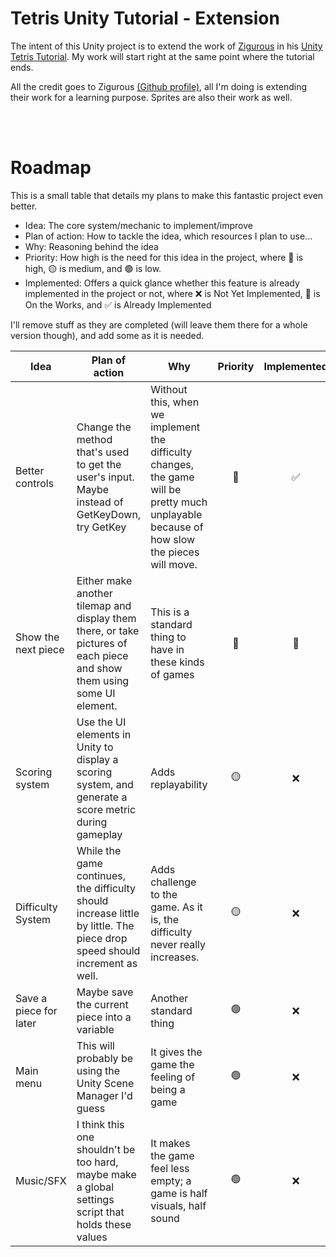 # Tetris Unity Tutorial - Extension

The intent of this Unity project is to extend the work of [Zigurous](https://www.youtube.com/user/Zigurous) in his [Unity Tetris Tutorial](https://www.youtube.com/watch?v=ODLzYI4d-J8). My work will start right at the same point where the tutorial ends.

All the credit goes to Zigurous [(Github profile)](https://github.com/zigurous), all I'm doing is extending their work for a learning purpose. Sprites are also their work as well.

<br />
<br />


# Roadmap

This is a small table that details my plans to make this fantastic project even better.

 - Idea: The core system/mechanic to implement/improve
 - Plan of action: How to tackle the idea, which resources I plan to use...
 - Why: Reasoning behind the idea
 - Priority: How high is the need for this idea in the project, where 🔴 is high, 🟡 is medium, and 🟢 is low.
 - Implemented: Offers a quick glance whether this feature is already implemented in the project or not, where ❌ is Not Yet Implemented, 🔧 is On the Works, and ✅ is Already Implemented

 I'll remove stuff as they are completed (will leave them there for a whole version though), and add some as it is needed.

| Idea | Plan of action | Why | Priority | Implemented |
| ---- | -------------- | --- |   :-:    |     :-:     |
| Better controls | Change the method that's used to get the user's input. Maybe instead of GetKeyDown, try GetKey | Without this, when we implement the difficulty changes, the game will be pretty much unplayable because of how slow the pieces will move. | 🔴 | ✅ |
| Show the next piece | Either make another tilemap and display them there, or take pictures of each piece and show them using some UI element. | This is a standard thing to have in these kinds of games | 🔴 | 🔧 |
| Scoring system | Use the UI elements in Unity to display a scoring system, and generate a score metric during gameplay | Adds replayability | 🟡 | ❌ |
| Difficulty System | While the game continues, the difficulty should increase little by little. The piece drop speed should increment as well. | Adds challenge to the game. As it is, the difficulty never really increases. | 🟡 | ❌|
| Save a piece for later | Maybe save the current piece into a variable | Another standard thing | 🟢 | ❌ |
| Main menu | This will probably be using the Unity Scene Manager I'd guess | It gives the game the feeling of being a game | 🟢 | ❌ |
| Music/SFX | I think this one shouldn't be too hard, maybe make a global settings script that holds these values | It makes the game feel less empty; a game is half visuals, half sound | 🟢 | ❌ |

